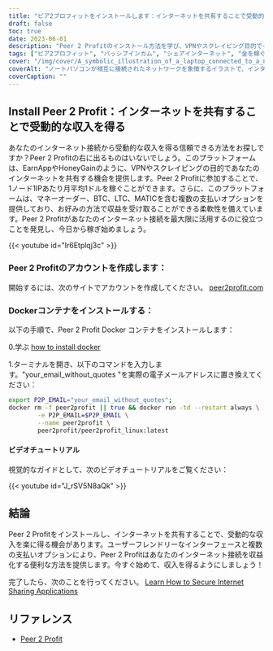```yaml
---
title: "ピア2プロフィットをインストールします：インターネットを共有することで受動的な収入を得る"
draft: false
toc: true
date: 2023-06-01
description: "Peer 2 Profitのインストール方法を学び、VPNやスクレイピング目的でインターネット接続を共有し、IPごとに1ノードあたり平均月収1ドルの受動的収入を得ることを始めましょう。"
tags: ["ピア2プロフィット", "パッシブインカム", "シェアインターネット", "金を稼ぐ", "仮想私設通信網", "こすり", "稼ぐ", "払出オプション", "かわせみ", "BTC", "LTC", "マティック", "Dockerコンテナ", "インストールチュートリアル", "インターネット接続", "収益", "儲け付くで", "オンライン収入", "インターネットでマネタイズ", "在宅で稼ぐ", "ネットワーク共有", "ネットで稼ぐ", "シェアで稼ぐ", "掠めるように稼ぐ", "業績が上がる", "VPNで稼ぐ", "手抜き", "ピア2プロフィットから稼ぐ", "インターネットマネタイゼーション", "パッシブインカムジェネレーション", "ネットワーク共有で稼ぐ"]
cover: "/img/cover/A_symbolic_illustration_of_a_laptop_connected_to_a_network.png"
coverAlt: "ノートパソコンが相互に接続されたネットワークを象徴するイラストで、インターネットを共有して受動的な収入を得るという概念を表現しています。"
coverCaption: ""
---
```


## Install Peer 2 Profit：インターネットを共有することで受動的な収入を得る

あなたのインターネット接続から受動的な収入を得る信頼できる方法をお探しですか？Peer 2 Profitの右に出るものはいないでしょう。このプラットフォームは、EarnAppやHoneyGainのように、VPNやスクレイピングの目的であなたのインターネットを共有する機会を提供します。Peer 2 Profitに参加することで、1ノード1IPあたり月平均1ドルを稼ぐことができます。さらに、このプラットフォームは、マネーオーダー、BTC、LTC、MATICを含む複数の支払いオプションを提供しており、お好みの方法で収益を受け取ることができる柔軟性を備えています。Peer 2 Profitがあなたのインターネット接続を最大限に活用するのに役立つことを発見し、今日から稼ぎ始めましょう。

{{< youtube id="Ir6Etplqj3c" >}}

### Peer 2 Profitのアカウントを作成します：
開始するには、次のサイトでアカウントを作成してください。 [peer2profit.com](https://peer2profit.com/)

### Dockerコンテナをインストールする：
以下の手順で、Peer 2 Profit Docker コンテナをインストールします：

0.学ぶ [how to install docker](https://simeononsecurity.com/other/creating-profitable-low-powered-crypto-miners/#installing-docker)

1.ターミナルを開き、以下のコマンドを入力します。"your_email_without_quotes "を実際の電子メールアドレスに置き換えてください：
```bash
export P2P_EMAIL="your_email_without_quotes";
docker rm -f peer2profit || true && docker run -td --restart always \
        -e P2P_EMAIL=$P2P_EMAIL \
        --name peer2profit \
        peer2profit/peer2profit_linux:latest
```

#### ビデオチュートリアル
視覚的なガイドとして、次のビデオチュートリアルをご覧ください：

{{< youtube id="J_rSV5N8aQk" >}}

## 結論
Peer 2 Profitをインストールし、インターネットを共有することで、受動的な収入を楽に得る機会があります。ユーザーフレンドリーなインターフェースと複数の支払いオプションにより、Peer 2 Profitはあなたのインターネット接続を収益化する便利な方法を提供します。今すぐ始めて、収入を得るようにしましょう！

完了したら、次のことを行ってください。 [Learn How to Secure Internet Sharing Applications](https://simeononsecurity.com/other/how-to-secure-internet-sharing-applications/)

## リファレンス
- [Peer 2 Profit](https://peer2profit.com/)